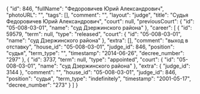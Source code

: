 {
    "id": 846,
    "fullName": "Федоровичев Юрий Александрович",
    "photoURL": "",
    "tags": [],
    "comment": "",
    "layout": "judge",
    "title": "Судья Федоровичев Юрий Александрович",
    "court": null,
    "previousCourt": {
        "id": "05-008-03-01",
        "name": "суд Дзержинского района"
    },
    "career": [
        {
            "id": 59579,
            "term": null,
            "type": "released",
            "court": {
                "id": "05-008-03-01",
                "name": "суд Дзержинского района"
            },
            "extra": [],
            "comment": "выход в отставку",
            "house_id": "05-008-03-01",
            "judge_id": 846,
            "position": "судья",
            "term_type": "",
            "timestamp": "2014-06-26",
            "decree_number": "297"
        },
        {
            "id": 3737,
            "term": null,
            "type": "appointed",
            "court": {
                "id": "05-008-03-01",
                "name": "суд Дзержинского района"
            },
            "extra": {
                "judge_id": 3144
            },
            "comment": "",
            "house_id": "05-008-03-01",
            "judge_id": 846,
            "position": "судья",
            "term_type": "indefinitely",
            "timestamp": "2001-05-17",
            "decree_number": "273"
        }
    ]
}